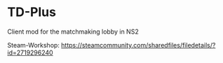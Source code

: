 # TD-Plus
Client mod for the matchmaking lobby in NS2

Steam-Workshop: https://steamcommunity.com/sharedfiles/filedetails/?id=2719296240
